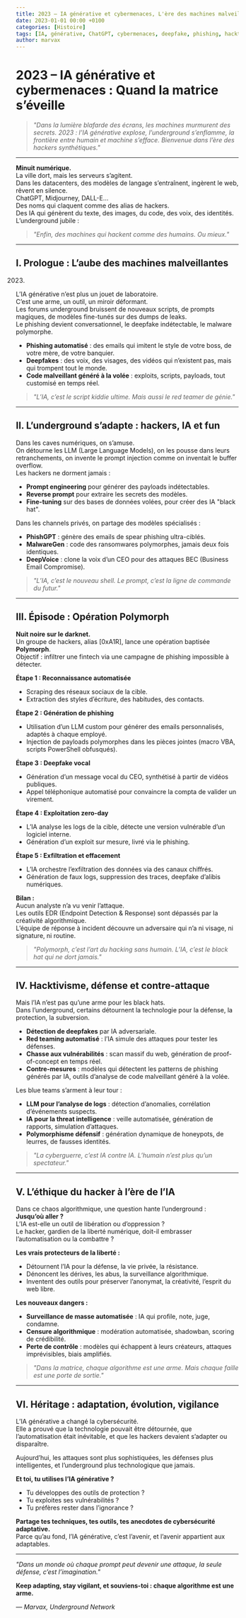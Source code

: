 ```yaml
---
title: 2023 – IA générative et cybermenaces, L'ère des machines malveillantes
date: 2023-01-01 00:00 +0100
categories: [Histoire]
tags: [IA, générative, ChatGPT, cybermenaces, deepfake, phishing, hacktivisme, underground, LLM, prompt injection, red teaming, zero-day, polymorphisme, adversarial]
author: marvax
---
```


# 2023 – IA générative et cybermenaces : Quand la matrice s’éveille

> *"Dans la lumière blafarde des écrans, les machines murmurent des secrets. 2023 : l’IA générative explose, l’underground s’enflamme, la frontière entre humain et machine s’efface. Bienvenue dans l’ère des hackers synthétiques."*

---

**Minuit numérique.**  
La ville dort, mais les serveurs s’agitent.  
Dans les datacenters, des modèles de langage s’entraînent, ingèrent le web, rêvent en silence.  
ChatGPT, Midjourney, DALL-E…  
Des noms qui claquent comme des alias de hackers.  
Des IA qui génèrent du texte, des images, du code, des voix, des identités.  
L’underground jubile :  
> *"Enfin, des machines qui hackent comme des humains. Ou mieux."*

---

## I. Prologue : L’aube des machines malveillantes

2023.  
L’IA générative n’est plus un jouet de laboratoire.  
C’est une arme, un outil, un miroir déformant.  
Les forums underground bruissent de nouveaux scripts, de prompts magiques, de modèles fine-tunés sur des dumps de leaks.  
Le phishing devient conversationnel, le deepfake indétectable, le malware polymorphe.

- **Phishing automatisé** : des emails qui imitent le style de votre boss, de votre mère, de votre banquier.
- **Deepfakes** : des voix, des visages, des vidéos qui n’existent pas, mais qui trompent tout le monde.
- **Code malveillant généré à la volée** : exploits, scripts, payloads, tout customisé en temps réel.

> *"L’IA, c’est le script kiddie ultime. Mais aussi le red teamer de génie."*

---

## II. L’underground s’adapte : hackers, IA et fun

Dans les caves numériques, on s’amuse.  
On détourne les LLM (Large Language Models), on les pousse dans leurs retranchements, on invente le prompt injection comme on inventait le buffer overflow.  
Les hackers ne dorment jamais :  
- **Prompt engineering** pour générer des payloads indétectables.
- **Reverse prompt** pour extraire les secrets des modèles.
- **Fine-tuning** sur des bases de données volées, pour créer des IA "black hat".

Dans les channels privés, on partage des modèles spécialisés :
- **PhishGPT** : génère des emails de spear phishing ultra-ciblés.
- **MalwareGen** : code des ransomwares polymorphes, jamais deux fois identiques.
- **DeepVoice** : clone la voix d’un CEO pour des attaques BEC (Business Email Compromise).

> *"L’IA, c’est le nouveau shell. Le prompt, c’est la ligne de commande du futur."*

---

## III. Épisode : Opération Polymorph

**Nuit noire sur le darknet.**  
Un groupe de hackers, alias [0xA1R], lance une opération baptisée **Polymorph**.  
Objectif : infiltrer une fintech via une campagne de phishing impossible à détecter.

**Étape 1 : Reconnaissance automatisée**  
- Scraping des réseaux sociaux de la cible.
- Extraction des styles d’écriture, des habitudes, des contacts.

**Étape 2 : Génération de phishing**  
- Utilisation d’un LLM custom pour générer des emails personnalisés, adaptés à chaque employé.
- Injection de payloads polymorphes dans les pièces jointes (macro VBA, scripts PowerShell obfusqués).

**Étape 3 : Deepfake vocal**  
- Génération d’un message vocal du CEO, synthétisé à partir de vidéos publiques.
- Appel téléphonique automatisé pour convaincre la compta de valider un virement.

**Étape 4 : Exploitation zero-day**  
- L’IA analyse les logs de la cible, détecte une version vulnérable d’un logiciel interne.
- Génération d’un exploit sur mesure, livré via le phishing.

**Étape 5 : Exfiltration et effacement**  
- L’IA orchestre l’exfiltration des données via des canaux chiffrés.
- Génération de faux logs, suppression des traces, deepfake d’alibis numériques.

**Bilan :**  
Aucun analyste n’a vu venir l’attaque.  
Les outils EDR (Endpoint Detection & Response) sont dépassés par la créativité algorithmique.  
L’équipe de réponse à incident découvre un adversaire qui n’a ni visage, ni signature, ni routine.

> *"Polymorph, c’est l’art du hacking sans humain. L’IA, c’est le black hat qui ne dort jamais."*

---

## IV. Hacktivisme, défense et contre-attaque

Mais l’IA n’est pas qu’une arme pour les black hats.  
Dans l’underground, certains détournent la technologie pour la défense, la protection, la subversion.

- **Détection de deepfakes** par IA adversariale.
- **Red teaming automatisé** : l’IA simule des attaques pour tester les défenses.
- **Chasse aux vulnérabilités** : scan massif du web, génération de proof-of-concept en temps réel.
- **Contre-mesures** : modèles qui détectent les patterns de phishing générés par IA, outils d’analyse de code malveillant généré à la volée.

Les blue teams s’arment à leur tour :
- **LLM pour l’analyse de logs** : détection d’anomalies, corrélation d’événements suspects.
- **IA pour la threat intelligence** : veille automatisée, génération de rapports, simulation d’attaques.
- **Polymorphisme défensif** : génération dynamique de honeypots, de leurres, de fausses identités.

> *"La cyberguerre, c’est IA contre IA. L’humain n’est plus qu’un spectateur."*

---

## V. L’éthique du hacker à l’ère de l’IA

Dans ce chaos algorithmique, une question hante l’underground :  
**Jusqu’où aller ?**  
L’IA est-elle un outil de libération ou d’oppression ?  
Le hacker, gardien de la liberté numérique, doit-il embrasser l’automatisation ou la combattre ?

**Les vrais protecteurs de la liberté :**
- Détournent l’IA pour la défense, la vie privée, la résistance.
- Dénoncent les dérives, les abus, la surveillance algorithmique.
- Inventent des outils pour préserver l’anonymat, la créativité, l’esprit du web libre.

**Les nouveaux dangers :**
- **Surveillance de masse automatisée** : IA qui profile, note, juge, condamne.
- **Censure algorithmique** : modération automatisée, shadowban, scoring de crédibilité.
- **Perte de contrôle** : modèles qui échappent à leurs créateurs, attaques imprévisibles, biais amplifiés.

> *"Dans la matrice, chaque algorithme est une arme. Mais chaque faille est une porte de sortie."*

---

## VI. Héritage : adaptation, évolution, vigilance

L’IA générative a changé la cybersécurité.  
Elle a prouvé que la technologie pouvait être détournée, que l’automatisation était inévitable, et que les hackers devaient s’adapter ou disparaître.

Aujourd’hui, les attaques sont plus sophistiquées, les défenses plus intelligentes, et l’underground plus technologique que jamais.

**Et toi, tu utilises l’IA générative ?**
- Tu développes des outils de protection ?
- Tu exploites ses vulnérabilités ?
- Tu préfères rester dans l’ignorance ?

**Partage tes techniques, tes outils, tes anecdotes de cybersécurité adaptative.**  
Parce qu’au fond, l’IA générative, c’est l’avenir, et l’avenir appartient aux adaptables.

---

*"Dans un monde où chaque prompt peut devenir une attaque, la seule défense, c’est l’imagination."*

**Keep adapting, stay vigilant, et souviens-toi : chaque algorithme est une arme.**

*— Marvax, Underground Network*
